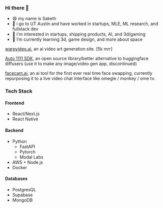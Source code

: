 ### Hi there 👋

- 😄 my name is Saketh
- 🏫 i go to UT Austin and have worked in startups, MLE, ML research, and fullstack dev
- 🔭 i'm interested in startups, shipping products, AI, and 3d/gaming
- 🌱 I’m currently learning 3d, game design, and more about space

[warpvideo.ai](https://warpvideo.ai/), an ai video art generation site. [5k mrr]

[Auto 1111 SDK](https://github.com/Auto1111SDK/Auto1111SDK), an open source library/better alternative to huggingface diffusers (use it to make any image/video gen app, discontinued)

[facecam.ai](https://www.facecam.ai/), an ai tool for the first ever real time face swapping, currently repurposing it to a live video chat interface like omegle / monkey / ome tv. 

### Tech Stack
#### Frontend
* React/Next.js
* React Native
#### Backend
* Python
  * FastAPI
  * Pytorch
  * Modal Labs
* AWS + Node.js
* Docker
#### Databases
* PostgresQL
* Supabase
* MongoDB
